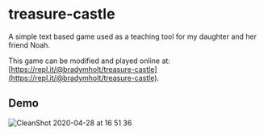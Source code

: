 # treasure-castle

A simple text based game used as a teaching tool for my daughter and her friend Noah.

This game can be modified and played online at: [https://repl.it/@bradymholt/treasure-castle](https://repl.it/@bradymholt/treasure-castle).

## Demo 
![CleanShot 2020-04-28 at 16 51 36](https://user-images.githubusercontent.com/759811/80541347-9eb18d00-8970-11ea-97ba-bf3b8c7d807d.gif)
